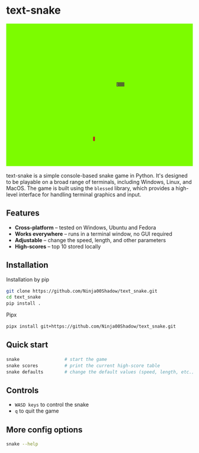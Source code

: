 # text-snake

<p align="center">
  <img width="600" height="384" src="docs/demo.gif">
</p>

text-snake is a simple console-based snake game in Python. It's designed to be playable on a broad range of terminals, including Windows, Linux, and MacOS. 
The game is built using the `blessed` library, which provides a high-level interface for handling terminal graphics and input.

## Features

* **Cross‑platform** – tested on Windows, Ubuntu and Fedora
* **Works everywhere** – runs in a terminal window, no GUI required
* **Adjustable** – change the speed, length, and other parameters
* **High‑scores** – top 10 stored locally

## Installation

Installation by pip
```bash
git clone https://github.com/Ninja00Shadow/text_snake.git
cd text_snake
pip install .
```

Pipx
```bash
pipx install git+https://github.com/Ninja00Shadow/text_snake.git
```

## Quick start
```bash
snake                 # start the game
snake scores          # print the current high‑score table
snake defaults        # change the default values (speed, length, etc.)
```

## Controls
- `WASD keys` to control the snake
- `q` to quit the game

## More config options
```bash
snake --help
```

